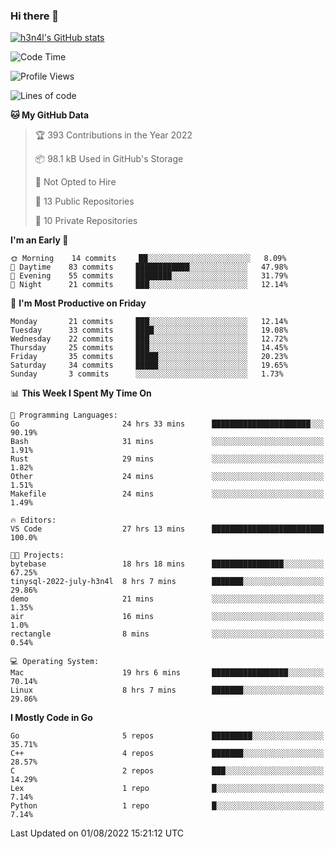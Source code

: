 ### Hi there 👋

[![h3n4l's GitHub stats](https://github-readme-stats.vercel.app/api?username=h3n4l&count_private=true&show_icons=true&theme=radical)](https://github.com/h3n4l/github-readme-stats)

<!--START_SECTION:waka-->
![Code Time](http://img.shields.io/badge/Code%20Time-534%20hrs%2031%20mins-blue)

![Profile Views](http://img.shields.io/badge/Profile%20Views-112-blue)

![Lines of code](https://img.shields.io/badge/From%20Hello%20World%20I%27ve%20Written-39%20Thousand%20lines%20of%20code-blue)

**🐱 My GitHub Data** 

> 🏆 393 Contributions in the Year 2022
 > 
> 📦 98.1 kB Used in GitHub's Storage 
 > 
> 🚫 Not Opted to Hire
 > 
> 📜 13 Public Repositories 
 > 
> 🔑 10 Private Repositories  
 > 
**I'm an Early 🐤** 

```text
🌞 Morning    14 commits     ██░░░░░░░░░░░░░░░░░░░░░░░   8.09% 
🌆 Daytime    83 commits     ████████████░░░░░░░░░░░░░   47.98% 
🌃 Evening    55 commits     ████████░░░░░░░░░░░░░░░░░   31.79% 
🌙 Night      21 commits     ███░░░░░░░░░░░░░░░░░░░░░░   12.14%

```
📅 **I'm Most Productive on Friday** 

```text
Monday       21 commits     ███░░░░░░░░░░░░░░░░░░░░░░   12.14% 
Tuesday      33 commits     ████░░░░░░░░░░░░░░░░░░░░░   19.08% 
Wednesday    22 commits     ███░░░░░░░░░░░░░░░░░░░░░░   12.72% 
Thursday     25 commits     ███░░░░░░░░░░░░░░░░░░░░░░   14.45% 
Friday       35 commits     █████░░░░░░░░░░░░░░░░░░░░   20.23% 
Saturday     34 commits     █████░░░░░░░░░░░░░░░░░░░░   19.65% 
Sunday       3 commits      ░░░░░░░░░░░░░░░░░░░░░░░░░   1.73%

```


📊 **This Week I Spent My Time On** 

```text
💬 Programming Languages: 
Go                       24 hrs 33 mins      ██████████████████████░░░   90.19% 
Bash                     31 mins             ░░░░░░░░░░░░░░░░░░░░░░░░░   1.91% 
Rust                     29 mins             ░░░░░░░░░░░░░░░░░░░░░░░░░   1.82% 
Other                    24 mins             ░░░░░░░░░░░░░░░░░░░░░░░░░   1.51% 
Makefile                 24 mins             ░░░░░░░░░░░░░░░░░░░░░░░░░   1.49%

🔥 Editors: 
VS Code                  27 hrs 13 mins      █████████████████████████   100.0%

🐱‍💻 Projects: 
bytebase                 18 hrs 18 mins      ████████████████░░░░░░░░░   67.25% 
tinysql-2022-july-h3n4l  8 hrs 7 mins        ███████░░░░░░░░░░░░░░░░░░   29.86% 
demo                     21 mins             ░░░░░░░░░░░░░░░░░░░░░░░░░   1.35% 
air                      16 mins             ░░░░░░░░░░░░░░░░░░░░░░░░░   1.0% 
rectangle                8 mins              ░░░░░░░░░░░░░░░░░░░░░░░░░   0.54%

💻 Operating System: 
Mac                      19 hrs 6 mins       █████████████████░░░░░░░░   70.14% 
Linux                    8 hrs 7 mins        ███████░░░░░░░░░░░░░░░░░░   29.86%

```

**I Mostly Code in Go** 

```text
Go                       5 repos             █████████░░░░░░░░░░░░░░░░   35.71% 
C++                      4 repos             ███████░░░░░░░░░░░░░░░░░░   28.57% 
C                        2 repos             ███░░░░░░░░░░░░░░░░░░░░░░   14.29% 
Lex                      1 repo              █░░░░░░░░░░░░░░░░░░░░░░░░   7.14% 
Python                   1 repo              █░░░░░░░░░░░░░░░░░░░░░░░░   7.14%

```



 Last Updated on 01/08/2022 15:21:12 UTC
<!--END_SECTION:waka-->

